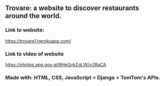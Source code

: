 ## Trovare: a website to discover restaurants around the world.

### Link to website: 
https://trovare1.herokuapp.com/

### Link to video of website
https://photos.app.goo.gl/6HeQvkZgLWJy2RaCA

### Made with: HTML, CSS, JavaScript + Django + TomTom's APIs.